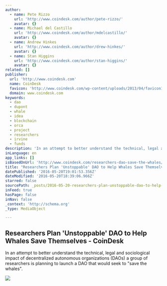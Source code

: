 ```yaml
---
author:
  - name: Pete Rizzo
    url: 'http://www.coindesk.com/author/pete-rizzo/'
    avatar: {}
  - name: Michael del Castillo
    url: 'http://www.coindesk.com/author/mdelcastillo/'
    avatar: {}
  - name: Andrew Hinkes
    url: 'http://www.coindesk.com/author/drew-hinkes/'
    avatar: {}
  - name: Stan Higgins
    url: 'http://www.coindesk.com/author/stan-higgins/'
    avatar: {}
related: []
publisher:
  url: 'http://www.coindesk.com'
  name: CoinDesk
  favicon: 'http://www.coindesk.com/wp-content/uploads/2013/04/favicon1.ico?ffe887'
  domain: www.coindesk.com
keywords:
  - dao
  - dupont
  - whale
  - idea
  - blockchain
  - orca
  - project
  - researchers
  - irvine
  - funds
description: 'In an attempt to better understand the technical, legal and sociological impact of decentralized autonomous organizations (DAOs) a group of researchers is planning to launch a DAO that would seek to "save the whales".'
inLanguage: en
app_links: []
isBasedOnUrl: 'http://www.coindesk.com/researchers-dao-save-the-whales/'
title: "Researchers Plan 'Unstoppable' DAO to Help Whales Save Themselves - CoinDesk"
datePublished: '2016-05-20T19:01:53.356Z'
dateModified: '2016-05-20T18:39:06.966Z'
starred: false
sourcePath: _posts/2016-05-20-researchers-plan-unstoppable-dao-to-help-whales-save-thems.md
inFeed: true
hasPage: false
inNav: false
_context: 'http://schema.org'
_type: MediaObject

---
```

<article style=""><h1>Researchers Plan 'Unstoppable' DAO to Help Whales Save Themselves - CoinDesk</h1><p>In an attempt to better understand the technical, legal and sociological impact of decentralized autonomous organizations (DAOs) a group of researchers is planning to launch a DAO that would seek to "save the whales".</p><img src="http://media.coindesk.com/2016/05/Screen-Shot-2016-05-20-at-12.55.23-PM-e1463763322774.png" /></article>